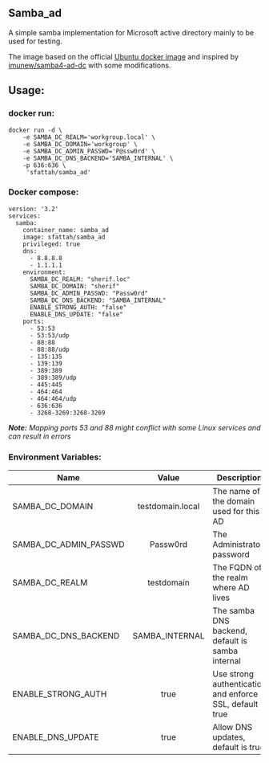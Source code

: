 ## Samba_ad
A simple samba implementation for Microsoft active directory mainly to be used for testing. 

The image based on the official [Ubuntu docker image](https://hub.docker.com/_/ubuntu) and inspired by [imunew/samba4-ad-dc](https://hub.docker.com/r/imunew/samba4-ad-dc) with some modifications.

## Usage:
### docker run:
```
docker run -d \
    -e SAMBA_DC_REALM='workgroup.local' \
    -e SAMBA_DC_DOMAIN='workgroup' \
    -e SAMBA_DC_ADMIN_PASSWD='P@ssw0rd' \
    -e SAMBA_DC_DNS_BACKEND='SAMBA_INTERNAL' \
    -p 636:636 \
     'sfattah/samba_ad'
```

### Docker compose:
```
version: '3.2'
services:
  samba:
    container_name: samba_ad
    image: sfattah/samba_ad
    privileged: true
    dns:
      - 8.8.8.8
      - 1.1.1.1
    environment:
      SAMBA_DC_REALM: "sherif.loc"
      SAMBA_DC_DOMAIN: "sherif"
      SAMBA_DC_ADMIN_PASSWD: "Passw0rd"
      SAMBA_DC_DNS_BACKEND: "SAMBA_INTERNAL"
      ENABLE_STRONG_AUTH: "false"
      ENABLE_DNS_UPDATE: "false"
    ports:
      - 53:53
      - 53:53/udp
      - 88:88
      - 88:88/udp
      - 135:135
      - 139:139
      - 389:389
      - 389:389/udp
      - 445:445
      - 464:464
      - 464:464/udp
      - 636:636
      - 3268-3269:3268-3269
```
__*Note:*__
*Mapping ports 53 and 88 might conflict with some Linux services and can result in errors*

### Environment Variables:
| Name        | Value           | Description  |
| ------------- |:-------------:| ---------------------------|
| SAMBA_DC_DOMAIN|testdomain.local |The name of the domain used for this AD |
|SAMBA_DC_ADMIN_PASSWD|Passw0rd|The Administrator password |
|SAMBA_DC_REALM|testdomain|The FQDN of the realm where AD lives|
|SAMBA_DC_DNS_BACKEND|SAMBA_INTERNAL|The samba DNS backend, default is samba internal|
|ENABLE_STRONG_AUTH|true|Use strong authentication and enforce SSL, default is true|
|ENABLE_DNS_UPDATE|true|Allow DNS updates, default is true|
